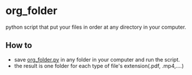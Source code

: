 # org_folder
python script that put your files in order at any directory in your computer.


## How to
* save [org_folder.py](org_folder.py) in any folder in your computer and run the script.
* the result is one folder for each type of file's extension(.pdf, .mp4,....)

